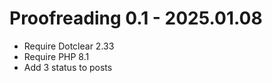 Proofreading 0.1 - 2025.01.08
===========================================================
* Require Dotclear 2.33
* Require PHP 8.1
* Add 3 status to posts
